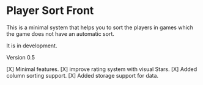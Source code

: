 # Player Sort Front

This is a minimal system that helps you to sort the players in games which the game does not have an automatic sort.

It is in development.

Version 0.5

[X] Minimal features.
[X] improve rating system with visual Stars.
[X] Added column sorting support.
[X] Added storage support for data.
